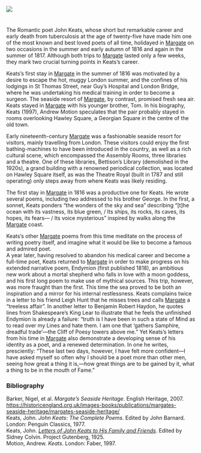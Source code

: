 <a href="https://www.kent-maps.online"><img src="https://kent-map.github.io/mdpress/juncture/ve-button.png"></a>

<param ve-config title="John Keats (1795-1821)" author="Dr Sophie Baldock" layout="vtl" banner="https://raw.githubusercontent.com/kent-map/images/main/banners/19c.jpg" description="Dr Sophie Baldock reviews the influence of his Margate holidays on the work of poet John Keats.">

<!-- Global Entities -->
<param ve-entity eid="Q618045" title="Margate">

<!-- Base map centred on Canterbury -->
<param ve-map center="Q618045" zoom="12">

<!-- Historical map layers -->
<param ve-map-layer active allmaps allmaps-id="0d13de43a9570166" title="1820 Map">

#

The Romantic poet John Keats, whose short but remarkable career and early death from tuberculosis at the age of twenty-five have made him one of the most known and best loved poets of all time, holidayed in [Margate](/dickens/19c-margate) on two occasions in the summer and early autumn of 1816 and again in the summer of 1817. Although both trips to [Margate](/dickens/19c-margate) lasted only a few weeks, they mark two crucial turning points in Keats’s career.
<param ve-image url="https://upload.wikimedia.org/wikipedia/commons/c/cd/John_Keats%2C_portrait_by_Joseph_Severn.jpg" label="Keats painted by Joseph Severn" attribution="Public domain, via Wikimedia Commons">

Keats’s first stay in [Margate](dickens/19c-margate) in the summer of 1816 was motivated by a desire to escape the hot, muggy London summer, and the confines of his lodgings in St Thomas Street, near Guy’s Hospital and London Bridge, where he was undertaking his medical training in order to become a surgeon. The seaside resort of [Margate]( /dickens/19c-margate), by contrast, promised fresh sea air. Keats stayed in [Margate]( /dickens/19c-margate) with his younger brother, Tom. In his biography, Keats (1997), Andrew Motion speculates that the pair probably stayed in rooms overlooking Hawley Square, a Georgian Square in the centre of the old town. 
<param ve-image url="https://upload.wikimedia.org/wikipedia/commons/0/07/John_Keats_at_Guy%27s_Hospital%2C_London_%2812375849294%29.jpg" label="John Keats at Guy's Hospital by Stuart Williamson (2007)" attribution="under_volcano from Canada, via Wikimedia Commons" license="CC BY-SA 2.0">

Early nineteenth-century [Margate]( /dickens/19c-margate) was a fashionable seaside resort for visitors, mainly travelling from London. These visitors could enjoy the first bathing-machines to have been introduced in the country, as well as a rich cultural scene, which encompassed the Assembly Rooms, three libraries and a theatre. One of these libraries, Bettison’s Library (demolished in the 1920s), a grand building with a renowned periodical collection, was located on Hawley Square itself, as was the Theatre Royal (built in 1787 and still operating) only steps away from where Keats was likely residing.
<param ve-image url="https://raw.githubusercontent.com/kent-map/images/main/19c/Bettisons_library.jpg" label="Bettison's Library, Hawley Square, Margate, 1820">

The first stay in [Margate](dickens/19c-margate) in 1816 was a productive one for Keats. He wrote several poems, including two addressed to his brother George. In the first, a sonnet, Keats ponders “the wonders of the sky and sea” describing “[t]he ocean with its vastness, its blue green, / Its ships, its rocks, its caves, its hopes, its fears— / Its voice mysterious” inspired by walks along the [Margate](dickens/19c-margate) coast. 
<param ve-image url="https://upload.wikimedia.org/wikipedia/commons/c/cb/Joseph_Mallord_William_Turner_%281775-1851%29_-_Margate_-_T03876_-_Tate.jpg" label="Margate, 1808, J. M. W. Turner" attribution="Public domain, via Wikimedia Commons">

Keats’s other [Margate](dickens/19c-margate) poems from this time meditate on the process of writing poetry itself, and imagine what it would be like to become a famous and admired poet.   
A year later, having resolved to abandon his medical career and become a full-time poet, Keats returned to [Margate](/dickens/19c-margate) in order to make progress on his extended narrative poem, Endymion (first published 1818), an ambitious new work about a mortal shepherd who falls in love with a moon goddess, and his first long poem to make use of mythical sources. This trip, however, was more fraught than the first. This time the sea proved to be both an inspiration and a mirror for his internal restlessness. Keats complains twice in a letter to his friend Leigh Hunt that he misses trees and calls [Margate](/dickens/19c-margate) a “treeless affair”. In another letter to Benjamin Robert Haydon, he quotes lines from Shakespeare’s King Lear to illustrate that he feels the unfinished Endymion is already a failure: “truth is I have been in such a state of Mind as to read over my Lines and hate them. I am one that ‘gathers Samphire, dreadful trade’—the Cliff of Poesy towers above me.” Yet Keats’s letters from his time in [Margate](/dickens/19c-margate) also demonstrate a developing sense of his identity as a poet, and a renewed determination. In one he writes, presciently: “These last two days, however, I have felt more confident—I have asked myself so often why I should be a poet more than other men, seeing how great a thing it is,—how great things are to be gained by it, what a thing to be in the mouth of Fame.”
<param ve-image url="https://upload.wikimedia.org/wikipedia/commons/7/7d/Joseph_Mallord_William_Turner_-_Margate_-_Google_Art_Project.jpg" label="Margate, J. M. W. Turner c.1822" attribution="Public domain, via Wikimedia Commons">


### Bibliography

Barker, Nigel, et al. _Margate’s Seaside Heritage_. English Heritage, 2007. https://historicengland.org.uk/images-books/publications/margates-seaside-heritage/margates-seaside-heritage/   
Keats, John. _John Keats: The Complete Poems_. Edited by John Barnard. London: Penguin Classics, 1977.   
Keats, John. [_Letters of John Keats to His Family and Friends_](http://www.gutenberg.org/ebooks/35698). Edited by Sidney Colvin. Project Gutenberg, 1925.   
Motion, Andrew. _Keats_. London: Faber, 1997.
<param ve image url="https://upload.wikimedia.org/wikipedia/commons/6/61/Keats19.jpg" label="Portrait of John Keats, August 1819"  attribution="Charles Brown (1787-1842), Public domain, via Wikimedia Commons">
